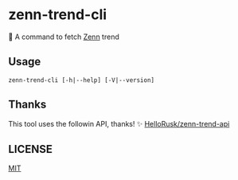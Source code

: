 # zenn-trend-cli

📝 A command to fetch [Zenn](https://zenn.dev) trend

## Usage

```
zenn-trend-cli [-h|--help] [-V|--version]
```

## Thanks

This tool uses the followin API, thanks! ✨ [HelloRusk/zenn-trend-api](https://github.com/HelloRusk/zenn-trend-api)

## LICENSE

[MIT](./LICENSE)

